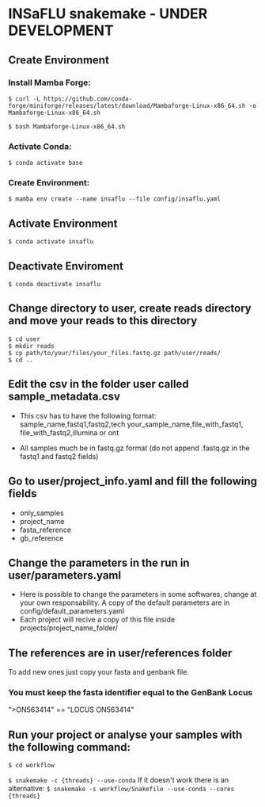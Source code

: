 # INSaFLU snakemake - UNDER DEVELOPMENT

## Create Environment 

### Install Mamba Forge:
    
   ```$ curl -L https://github.com/conda-forge/miniforge/releases/latest/download/Mambaforge-Linux-x86_64.sh -o Mambaforge-Linux-x86_64.sh```
    
   ```$ bash Mambaforge-Linux-x86_64.sh```

### Activate Conda:
    
   ```$ conda activate base```

### Create Environment:
    
   ```$ mamba env create --name insaflu --file config/insaflu.yaml```

## Activate Environment 
   ```$ conda activate insaflu```

## Deactivate Enviroment
   ```$ conda deactivate insaflu```

## Change directory to user, create reads directory and move your reads to this directory
   ```
   $ cd user
   $ mkdir reads
   $ cp path/to/your/files/your_files.fastq.gz path/user/reads/
   $ cd ..
   ```
## Edit the csv in the folder user called sample_metadata.csv
   - This csv has to have the following format: 
      sample_name,fastq1,fastq2,tech
      your_sample_name,file_with_fastq1, file_with_fastq2,illumina or ont

   - All samples much be in fastq.gz format (do not append .fastq.gz in the fastq1 and fastq2 fields)
## Go to user/project_info.yaml and fill the following fields
 - only_samples
 - project_name
 - fasta_reference
 - gb_reference

## Change the parameters in the run in user/parameters.yaml
   - Here is possible to change the parameters in some softwares, change at your own responsability. A copy of the default parameters are in config/default_parameters.yaml
   - Each project will recive a copy of this file inside projects/project_name_folder/
## The references are in user/references folder
To add new ones just copy your fasta and genbank file.
### You must keep the fasta identifier equal to the GenBank Locus
   ">ON563414" == "LOCUS       ON563414"

## Run your project or analyse your samples with the following command:
   `$ cd workflow`
   
   `$ snakemake -c {threads} --use-conda`
   If it doesn't work there is an alternative:
   `$ snakemake -s workflow/Snakefile --use-conda --cores {threads}`
